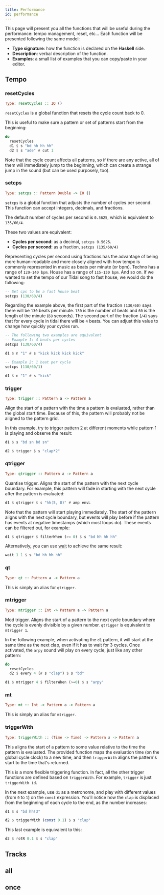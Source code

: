 ```yaml
---
title: Performance
id: performance
---
```



This page will present you all the functions that will be useful during the performance: tempo management, reset, etc... Each function will be presented following the same model:
* **Type signature**: how the function is declared on the **Haskell** side.
* **Description**: verbal description of the function.
* **Examples**: a small list of examples that you can copy/paste in your editor.

## Tempo
### resetCycles

```haskell
Type: resetCycles :: IO ()
```

`resetCycles` is a global function that resets the cycle count back to 0.

This is useful to make sure a pattern or set of patterns start from the beginning:

```haskell
do
  resetCycles
  d1 $ s "bd hh hh hh"
  d2 $ s "ade" # cut 1
```

Note that the cycle count affects all patterns, so if there are any active, all of them will immediately jump to the beginning, which can create a strange jump in the sound (but can be used purposely, too).

### setcps

```haskell
Type: setcps :: Pattern Double -> IO ()
```

`setcps` is a global function that adjusts the number of cycles per second. This function can accept integers, decimals, and fractions.

The default number of cycles per second is `0.5625`, which is equivalent to `135/60/4`.

These two values are equivalent:
* **Cycles per second**: as a decimal, `setcps 0.5625`.
* **Cycles per second**: as a fraction, `setcps (135/60/4)`

Representing cycles per second using fractions has the advantage of being more human-readable and more closely aligned with how tempo is commonly represented in music as beats per minute (or bpm). Techno has a range of `120-140 bpm`. House has a range of `115-130 bpm`. And so on. If we wanted to set the tempo of our Tidal song to fast house, we would do the following:

```haskell
-- Set cps to be a fast house beat
setcps (130/60/4)
```

Regarding the example above, the first part of the fraction `(130/60)` says there will be `130` beats per minute. `130` is the number of beats and `60` is the length of the minute (`60` seconds). The second part of the fraction (`/4`) says that for every cycle in tidal there will be `4` beats. You can adjust this value to change how quickly your cycles run.

```haskell
-- The following two examples are equivalent
-- Example 1: 4 beats per cycles
setcps (130/60/4)

d1 $ n "1" # s "kick kick kick kick"

-- Example 2: 1 beat per cycle
setcps (130/60/1)

d1 $ n "1" # s "kick"
```

### trigger

```haskell
Type: trigger :: Pattern a -> Pattern a
```

Align the start of a pattern with the time a pattern is evaluated, rather than the global start time. Because of this, the pattern will probably not be aligned to the pattern grid.

In this example, try to trigger pattern 2 at different moments while pattern 1 is playing and observe the result:

```haskell
d1 $ s "bd sn bd sn"

d2 $ trigger $ s "clap*2"
```

### qtrigger

```haskell
Type: qtrigger :: Pattern a -> Pattern a
```

Quantise trigger. Aligns the start of the pattern with the next cycle boundary. For example, this pattern will fade in starting with the next cycle after the pattern is evaluated:

```haskell
d1 $ qtrigger $ s "hh(5, 8)" # amp envL
```

Note that the pattern will start playing immediately. The start of the pattern aligns with the next cycle boundary, but events will play before if the pattern has events at negative timestamps (which most loops do). These events can be filtered out, for example:

```haskell
d1 $ qtrigger $ filterWhen (>= 0) $ s "bd hh hh hh"
```

Alternatively, you can use [wait](/reference/transitions/#wait-1) to achieve the same result:

```haskell
wait 1 1 $ s "bd hh hh hh"
```

### qt

```haskell
Type: qt :: Pattern a -> Pattern a
```

This is simply an alias for `qtrigger`.

### mtrigger

```haskell
Type: mtrigger :: Int -> Pattern a -> Pattern a
```

Mod trigger. Aligns the start of a pattern to the next cycle boundary where the cycle is evenly divisible by a given number. `qtrigger` is equivalent to `mtrigger 1`.

In the following example, when activating the `d1` pattern, it will start at the same time as the next clap, even if it has to wait for 3 cycles. Once activated, the `arpy` sound will play on every cycle, just like any other pattern:

```haskell
do
  resetCycles
  d2 $ every 4 (# s "clap") $ s "bd"

d1 $ mtrigger 4 $ filterWhen (>=0) $ s "arpy"
```

### mt

```haskell
Type: mt :: Int -> Pattern a -> Pattern a
```

This is simply an alias for `mtrigger`.

### triggerWith

```haskell
Type: triggerWith :: (Time -> Time) -> Pattern a -> Pattern a
```

This aligns the start of a pattern to some value relative to the time the pattern is evaluated. The provided function maps the evaluation time (on the global cycle clock) to a new time, and then `triggerWith` aligns the pattern's start to the time that's returned.

This is a more flexible triggering function. In fact, all the other trigger functions are defined based on `triggerWith`. For example, `trigger` is just `triggerWith id`.

In the next example, use `d1` as a metronome, and play with different values (from `0` to `1`) on the `const` expression. You'll notice how the `clap` is displaced from the beginning of each cycle to the end, as the number increases:

```haskell
d1 $ s "bd hh!3"

d2 $ triggerWith (const 0.1) $ s "clap"
```

This last example is equivalent to this:

```haskell
d2 $ rotR 0.1 $ s "clap"
```

## Tracks

## all

## once
